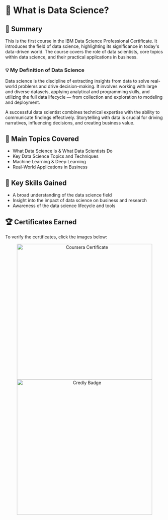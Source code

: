 # 📘 What is Data Science?

## 📄 Summary
This is the first course in the IBM Data Science Professional Certificate. It introduces the field of data science, highlighting its significance in today's data-driven world. The course covers the role of data scientists, core topics within data science, and their practical applications in business.

### 💡 My Definition of Data Science
Data science is the discipline of extracting insights from data to solve real-world problems and drive decision-making. It involves working with large and diverse datasets, applying analytical and programming skills, and utilizing the full data lifecycle — from collection and exploration to modeling and deployment.

A successful data scientist combines technical expertise with the ability to communicate findings effectively. Storytelling with data is crucial for driving narratives, influencing decisions, and creating business value.

## 📑 Main Topics Covered
- What Data Science Is & What Data Scientists Do  
- Key Data Science Topics and Techniques  
- Machine Learning & Deep Learning  
- Real-World Applications in Business  

## 🔑 Key Skills Gained
- A broad understanding of the data science field  
- Insight into the impact of data science on business and research  
- Awareness of the data science lifecycle and tools

## 🏆 Certificates Earned
To verify the certificates, click the images below:

<p align="center">
  <a href="[https://coursera.org/share/6b3ac5123f86645269f92e25b8a1c6ff](https://www.coursera.org/account/accomplishments/specialization/certificate/9JPL43YELY5B)">
    <img src="https://user-images.githubusercontent.com/84391594/152700811-aaa5b9fc-9b4a-4eda-989d-8402c3dcf741.png" height="430" alt="Coursera Certificate">
  </a>
  <a href="https://www.credly.com/badges/ef824c0d-c158-4cd9-b5ec-d1fa5c400e65/public_url">
    <img src="https://user-images.githubusercontent.com/84391594/152700877-0ff69fb5-e8bd-4d45-a743-b74e0d3bdd71.png" height="430" alt="Credly Badge">
  </a>
</p>

